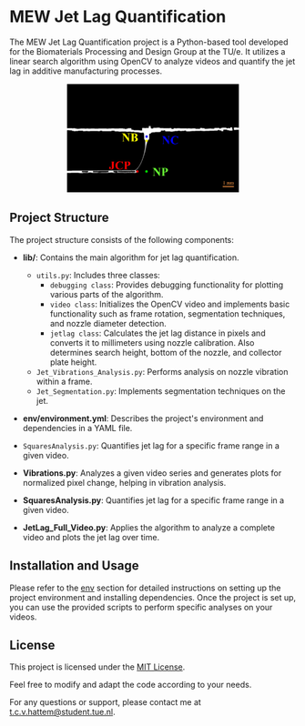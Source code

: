 # MEW Jet Lag Quantification

The MEW Jet Lag Quantification project is a Python-based tool developed for the Biomaterials Processing and Design Group at the TU/e. It utilizes a linear search algorithm using OpenCV to analyze videos and quantify the jet lag in additive manufacturing processes.

<div align="center">
  <img src="img/jetlag.jpg" alt="Jet Lag illustration" width="302" height="191">
</div>

## Project Structure

The project structure consists of the following components:

- **lib/**: Contains the main algorithm for jet lag quantification.
  - `utils.py`: Includes three classes:
    - `debugging class`: Provides debugging functionality for plotting various parts of the algorithm.
    - `video class`: Initializes the OpenCV video and implements basic functionality such as frame rotation, segmentation techniques, and nozzle diameter detection.
    - `jetlag class`: Calculates the jet lag distance in pixels and converts it to millimeters using nozzle calibration. Also determines search height, bottom of the nozzle, and collector plate height.
  - `Jet_Vibrations_Analysis.py`: Performs analysis on nozzle vibration within a frame.
  - `Jet_Segmentation.py`: Implements segmentation techniques on the jet.
  
- **env/environment.yml**: Describes the project's environment and dependencies in a YAML file.
  
- `SquaresAnalysis.py`: Quantifies jet lag for a specific frame range in a given video.

- **Vibrations.py**: Analyzes a given video series and generates plots for normalized pixel change, helping in vibration analysis.

- **SquaresAnalysis.py**: Quantifies jet lag for a specific frame range in a given video.

- **JetLag_Full_Video.py**: Applies the algorithm to analyze a complete video and plots the jet lag over time.

## Installation and Usage

Please refer to the [env](env/) section for detailed instructions on setting up the project environment and installing dependencies. Once the project is set up, you can use the provided scripts to perform specific analyses on your videos.

## License

This project is licensed under the [MIT License](LICENSE).

Feel free to modify and adapt the code according to your needs.

For any questions or support, please contact me at t.c.v.hattem@student.tue.nl.
